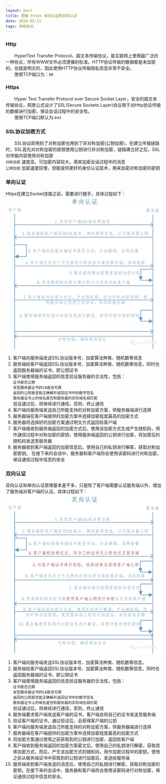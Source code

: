 ```yaml
---
layout: post
title: 图解 https 单向认证和双向认证
date: 2018-05-13
tags: 网络协议
---
```

### Http

　　HyperText Transfer Protocol，超文本传输协议，是互联网上使用最广泛的一种协议，所有WWW文件必须遵循的标准。HTTP协议传输的数据都是未加密的，也就是明文的，因此使用HTTP协议传输隐私信息非常不安全。  
　　使用TCP端口为：`80` 

### Https
　　Hyper Text Transfer Protocol over Secure Socket Layer，安全的超文本传输协议，网景公式设计了SSL(Secure Sockets Layer)协议用于对Http协议传输的数据进行加密，保证会话过程中的安全性。  
　　使用TCP端口默认为:`443`  
### SSL协议加密方式

　　SSL协议即用到了对称加密也用到了非对称加密(公钥加密)，在建立传输链路时，SSL首先对对称加密的密钥使用公钥进行非对称加密，链路建立好之后，SSL对传输内容使用对称加密     
 `对称加密` 速度高，可加密内容较大，用来加密会话过程中的消息    
 `公钥加密` 加密速度较慢，但能提供更好的身份认证技术，用来加密对称加密的密钥    

### 单向认证

Https在建立Socket连接之前，需要进行握手，具体过程如下：
![](/images/posts/communication_of_https/http_single_communacation.jpeg)

1. 客户端向服务端发送SSL协议版本号、加密算法种类、随机数等信息  
2. 服务端给客户端返回SSL协议版本号、加密算法种类、随机数等信息，同时也返回服务器端的证书，即公钥证书    
3. 客户端使用服务端返回的信息验证服务器的合法性，包括：  
   `证书是否过期`  
   `发型服务器证书的CA是否可靠`  
   `返回的公钥是否能正确解开返回证书中的数字签名`  
   `服务器证书上的域名是否和服务器的实际域名相匹配`  
    验证通过后，将继续进行通信，否则，终止通信
4. 客户端向服务端发送自己所能支持的对称加密方案，供服务器端进行选择  
5. 服务器端在客户端提供的加密方案中选择加密程度最高的加密方式    
6. 服务器将选择好的加密方案通过明文方式返回给客户端  
7. 客户端接收到服务端返回的加密方式后，使用该加密方式生成产生随机码，用作通信过程中对称加密的密钥，使用服务端返回的公钥进行加密，将加密后的随机码发送至服务器  
8. 服务器收到客户端返回的加密信息后，使用自己的私钥进行解密，获取对称加密密钥。 在接下来的会话中，服务器和客户端将会使用该密码进行对称加密，保证通信过程中信息的安全  

### 双向认证

双向认证和单向认证原理基本差不多，只是除了客户端需要认证服务端以外，增加了服务端对客户端的认证，具体过程如下：  
![](/images/posts/communication_of_https/http_double_communacation.jpeg)

1. 客户端向服务端发送SSL协议版本号、加密算法种类、随机数等信息。    
2. 服务端给客户端返回SSL协议版本号、加密算法种类、随机数等信息，同时也返回服务器端的证书，即公钥证书    
3. 客户端使用服务端返回的信息验证服务器的合法性，包括：    
  `证书是否过期`   
  `发型服务器证书的CA是否可靠`    
  `返回的公钥是否能正确解开返回证书中的数字签名`     
  `服务器证书上的域名是否和服务器的实际域名相匹配`   
验证通过后，将继续进行通信，否则，终止通信  
4. 服务端要求客户端发送客户端的证书，客户端会将自己的证书发送至服务端  
5. 验证客户端的证书，通过验证后，会获得客户端的公钥  
6. 客户端向服务端发送自己所能支持的对称加密方案，供服务器端进行选择  
7. 服务器端在客户端提供的加密方案中选择加密程度最高的加密方式  
8. 将加密方案通过使用之前获取到的公钥进行加密，返回给客户端  
9. 客户端收到服务端返回的加密方案密文后，使用自己的私钥进行解密，获取具体加密方式，而后，产生该加密方式的随机码，用作加密过程中的密钥，使用之前从服务端证书中获取到的公钥进行加密后，发送给服务端  
10. 服务端收到客户端发送的消息后，使用自己的私钥进行解密，获取对称加密的密钥，在接下来的会话中，服务器和客户端将会使用该密码进行对称加密，保证通信过程中信息的安全。  